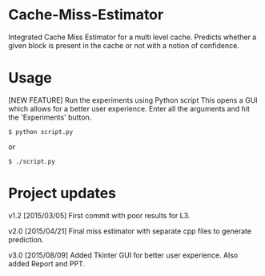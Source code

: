 # Cache-Miss-Estimator
Integrated Cache Miss Estimator for a multi level cache. Predicts whether a given block is present in the cache or not with a notion of confidence.


Usage
=====
[NEW FEATURE] Run the experiments using Python script 
This opens a GUI which allows for a better user experience. Enter all the arguments and hit the 'Experiments' button.
```
$ python script.py 
```
or
```
$ ./script.py
```


Project updates
===============
v1.2 [2015/03/05] First commit with poor results for L3.

v2.0 [2015/04/21] Final miss estimator with separate cpp files to generate prediction.

v3.0 [2015/08/09] Added Tkinter GUI for better user experience. Also added Report and PPT.